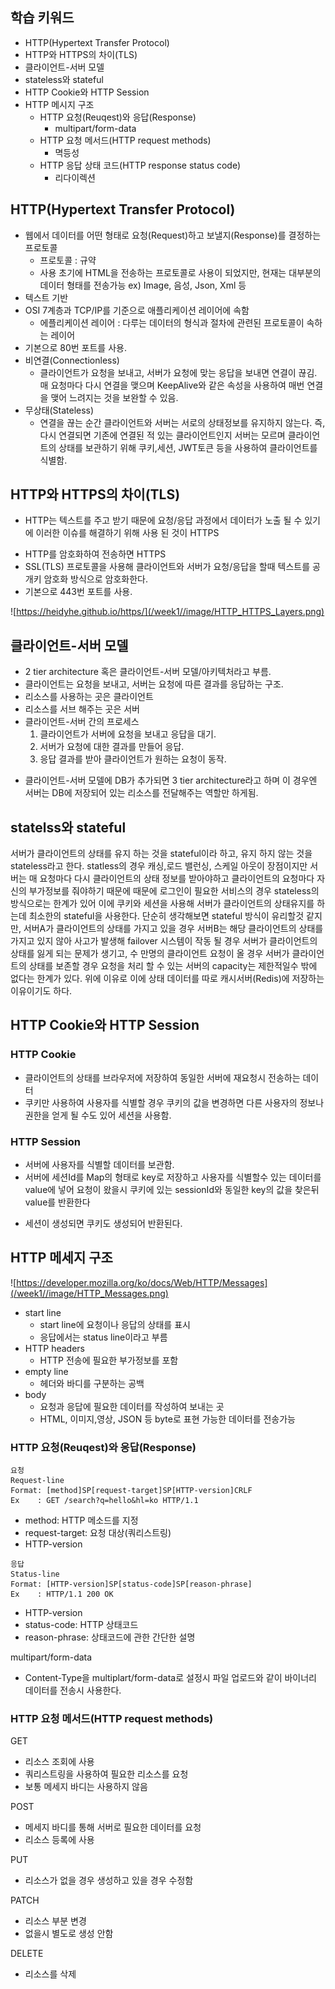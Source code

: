 ## 학습 키워드

- HTTP(Hypertext Transfer Protocol)
- HTTP와 HTTPS의 차이(TLS)
- 클라이언트-서버 모델
- stateless와 stateful
- HTTP Cookie와 HTTP Session
- HTTP 메시지 구조
  - HTTP 요청(Reuqest)와 응답(Response)
    - multipart/form-data
  - HTTP 요청 메서드(HTTP request methods)
    - 멱등성
  - HTTP 응답 상태 코드(HTTP response status code)
    - 리다이렉션

## HTTP(Hypertext Transfer Protocol)

- 웹에서 데이터를 어떤 형태로 요청(Request)하고 보낼지(Response)를 결정하는 프로토콜
  - 프로토콜 : 규약
  - 사용 초기에 HTML을 전송하는 프로토콜로 사용이 되었지만, 현재는 대부분의 데이터 형태를 전송가능 ex) Image, 음성, Json, Xml 등
- 텍스트 기반
- OSI 7계층과 TCP/IP를 기준으로 애플리케이션 레이어에 속함
  - 에플리케이션 레이어 : 다루는 데이터의 형식과 절차에 관련된 프로토콜이 속하는 레이어
- 기본으로 80번 포트를 사용.
- 비연결(Connectionless)
  - 클라이언트가 요청을 보내고, 서버가 요청에 맞는 응답을 보내면 연결이 끊김. 매 요청마다 다시 연결을 맺으며 KeepAlive와 같은 속성을 사용하여 매번 연결을 맺어 느려지는 것을 보완할 수 있음.
- 무상태(Stateless)
  - 연결을 끊는 순간 클라이언트와 서버는 서로의 상태정보를 유지하지 않는다. 즉, 다시 연결되면 기존에 연결된 적 있는 클라이언트인지 서버는 모르며 클라이언트의 상태를 보관하기 위해 쿠키,세션, JWT토큰 등을 사용하여 클라이언트를 식별함.

## HTTP와 HTTPS의 차이(TLS)

- HTTP는 텍스트를 주고 받기 때문에 요청/응답 과정에서 데이터가 노출 될 수 있기에 이러한 이슈를 해결하기 위해 사용 된 것이 HTTPS

* HTTP를 암호화하여 전송하면 HTTPS
* SSL(TLS) 프로토콜을 사용해 클라이언트와 서버가 요청/응답을 할때 텍스트를 공개키 암호화 방식으로 암호화한다.
* 기본으로 443번 포트를 사용.

![https://heidyhe.github.io/https/](/week1//image/HTTP_HTTPS_Layers.png)

## 클라이언트-서버 모델

- 2 tier architecture 혹은 클라이언트-서버 모델/아키텍처라고 부름.
- 클라이언트는 요청을 보내고, 서버는 요청에 따른 결과를 응답하는 구조.
- 리소스를 사용하는 곳은 클라이언트
- 리소스를 서브 해주는 곳은 서버
- 클라이언트-서버 간의 프로세스
  1. 클라이언트가 서버에 요청을 보내고 응답을 대기.
  2. 서버가 요청에 대한 결과를 만들어 응답.
  3. 응답 결과를 받아 클라이언트가 원하는 요청이 동작.

* 클라이언트-서버 모델에 DB가 추가되면 3 tier architecture라고 하며 이 경우엔 서버는 DB에 저장되어 있는 리소스를 전달해주는 역할만 하게됨.

## statelss와 stateful

서버가 클라이언트의 상태를 유지 하는 것을 stateful이라 하고, 유지 하지 않는 것을 stateless라고 한다. statless의 경우 캐싱,로드 밸런싱, 스케일 아웃이 장점이지만 서버는 매 요청마다 다시 클라이언트의 상태 정보를 받아야하고 클라이언트의 요청마다 자신의 부가정보를 줘야하기 때문에 때문에 로그인이 필요한 서비스의 경우 stateless의 방식으로는 한계가 있어 이에 쿠키와 세션을 사용해 서버가 클라이언트의 상태유지를 하는데 최소한의 stateful을 사용한다. 단순히 생각해보면 stateful 방식이 유리할것 같지만, 서버A가 클라이언트의 상태를 가지고 있을 경우 서버B는 해당 클라이언트의 상태를 가지고 있지 않아 사고가 발생해 failover 시스템이 작동 될 경우 서버가 클라이언트의 상태를 잃게 되는 문제가 생기고, 수 만명의 클라이언트 요청이 올 경우 서버가 클라이언트의 상태를 보존할 경우 요청을 처리 할 수 있는 서버의 capacity는 제한적일수 밖에 없다는 한계가 있다.
위에 이유로 이에 상태 데이터를 따로 캐시서버(Redis)에 저장하는 이유이기도 하다.

## HTTP Cookie와 HTTP Session

### HTTP Cookie

- 클라이언트의 상태를 브라우저에 저장하여 동일한 서버에 재요청시 전송하는 데이터
- 쿠키만 사용하여 사용자를 식별할 경우 쿠키의 값을 변경하면 다른 사용자의 정보나 권한을 얻게 될 수도 있어 세션을 사용함.

### HTTP Session

- 서버에 사용자를 식별할 데이터를 보관함.
- 서버에 세션Id를 Map의 형태로 key로 저장하고 사용자를 식별할수 있는 데이터를 value에 넣어 요청이 왔을시 쿠키에 있는 sessionId와 동일한 key의 값을 찾은뒤 value를 반환한다

* 세션이 생성되면 쿠키도 생성되어 반환된다.

## HTTP 메세지 구조

![https://developer.mozilla.org/ko/docs/Web/HTTP/Messages](/week1//image/HTTP_Messages.png)

- start line
  - start line에 요청이나 응답의 상태를 표시
  - 응답에서는 status line이라고 부름
- HTTP headers
  - HTTP 전송에 필요한 부가정보를 포함
- empty line
  - 헤더와 바디를 구분하는 공백
- body
  - 요청과 응답에 필요한 데이터를 작성하여 보내는 곳
  * HTML, 이미지,영상, JSON 등 byte로 표현 가능한 데이터를 전송가능

### HTTP 요청(Reuqest)와 응답(Response)

```
요청
Request-line
Format: [method]SP[request-target]SP[HTTP-version]CRLF
Ex    : GET /search?q=hello&hl=ko HTTP/1.1
```

- method: HTTP 메소드를 지정
- request-target: 요청 대상(쿼리스트링)
- HTTP-version

```
응답
Status-line
Format: [HTTP-version]SP[status-code]SP[reason-phrase]
Ex    : HTTP/1.1 200 OK
```

- HTTP-version
- status-code: HTTP 상태코드
- reason-phrase: 상태코드에 관한 간단한 설명

multipart/form-data

- Content-Type을 multiplart/form-data로 설정시 파일 업로드와 같이 바이너리 데이터를 전송시 사용한다.

### HTTP 요청 메서드(HTTP request methods)

GET

- 리소스 조회에 사용
- 쿼리스트링을 사용하여 필요한 리소스를 요청
- 보통 메세지 바디는 사용하지 않음

POST

- 메세지 바디를 통해 서버로 필요한 데이터를 요청
- 리소스 등록에 사용

PUT

- 리소스가 없을 경우 생성하고 있을 경우 수정함

PATCH

- 리소스 부분 변경
- 없을시 별도로 생성 안함

DELETE

- 리소스를 삭제
